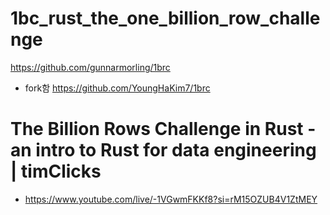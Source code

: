 # 1bc_rust_the_one_billion_row_challenge
https://github.com/gunnarmorling/1brc
- fork함 https://github.com/YoungHaKim7/1brc


# The Billion Rows Challenge in Rust - an intro to Rust for data engineering | timClicks
- https://www.youtube.com/live/-1VGwmFKKf8?si=rM15OZUB4V1ZtMEY

